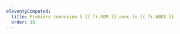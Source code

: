 ```yaml
---
eleventyComputed:
  title: Première connexion à {{ fr.RDM }} avec le {{ fr.WBEX }}
  order: 10
---
```

